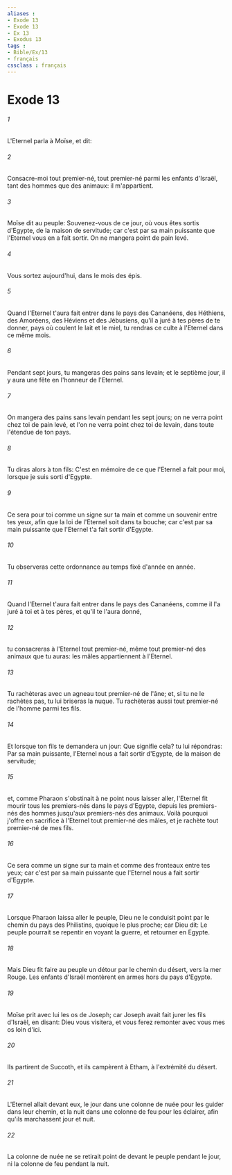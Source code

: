 ```yaml
---
aliases : 
- Exode 13
- Exode 13
- Ex 13
- Exodus 13
tags : 
- Bible/Ex/13
- français
cssclass : français
---
```


# Exode 13

###### 1
L'Eternel parla à Moïse, et dit:
###### 2
Consacre-moi tout premier-né, tout premier-né parmi les enfants d'Israël, tant des hommes que des animaux: il m'appartient.
###### 3
Moïse dit au peuple: Souvenez-vous de ce jour, où vous êtes sortis d'Egypte, de la maison de servitude; car c'est par sa main puissante que l'Eternel vous en a fait sortir. On ne mangera point de pain levé.
###### 4
Vous sortez aujourd'hui, dans le mois des épis.
###### 5
Quand l'Eternel t'aura fait entrer dans le pays des Cananéens, des Héthiens, des Amoréens, des Héviens et des Jébusiens, qu'il a juré à tes pères de te donner, pays où coulent le lait et le miel, tu rendras ce culte à l'Eternel dans ce même mois.
###### 6
Pendant sept jours, tu mangeras des pains sans levain; et le septième jour, il y aura une fête en l'honneur de l'Eternel.
###### 7
On mangera des pains sans levain pendant les sept jours; on ne verra point chez toi de pain levé, et l'on ne verra point chez toi de levain, dans toute l'étendue de ton pays.
###### 8
Tu diras alors à ton fils: C'est en mémoire de ce que l'Eternel a fait pour moi, lorsque je suis sorti d'Egypte.
###### 9
Ce sera pour toi comme un signe sur ta main et comme un souvenir entre tes yeux, afin que la loi de l'Eternel soit dans ta bouche; car c'est par sa main puissante que l'Eternel t'a fait sortir d'Egypte.
###### 10
Tu observeras cette ordonnance au temps fixé d'année en année.
###### 11
Quand l'Eternel t'aura fait entrer dans le pays des Cananéens, comme il l'a juré à toi et à tes pères, et qu'il te l'aura donné,
###### 12
tu consacreras à l'Eternel tout premier-né, même tout premier-né des animaux que tu auras: les mâles appartiennent à l'Eternel.
###### 13
Tu rachèteras avec un agneau tout premier-né de l'âne; et, si tu ne le rachètes pas, tu lui briseras la nuque. Tu rachèteras aussi tout premier-né de l'homme parmi tes fils.
###### 14
Et lorsque ton fils te demandera un jour: Que signifie cela? tu lui répondras: Par sa main puissante, l'Eternel nous a fait sortir d'Egypte, de la maison de servitude;
###### 15
et, comme Pharaon s'obstinait à ne point nous laisser aller, l'Eternel fit mourir tous les premiers-nés dans le pays d'Egypte, depuis les premiers-nés des hommes jusqu'aux premiers-nés des animaux. Voilà pourquoi j'offre en sacrifice à l'Eternel tout premier-né des mâles, et je rachète tout premier-né de mes fils.
###### 16
Ce sera comme un signe sur ta main et comme des fronteaux entre tes yeux; car c'est par sa main puissante que l'Eternel nous a fait sortir d'Egypte.
###### 17
Lorsque Pharaon laissa aller le peuple, Dieu ne le conduisit point par le chemin du pays des Philistins, quoique le plus proche; car Dieu dit: Le peuple pourrait se repentir en voyant la guerre, et retourner en Egypte.
###### 18
Mais Dieu fit faire au peuple un détour par le chemin du désert, vers la mer Rouge. Les enfants d'Israël montèrent en armes hors du pays d'Egypte.
###### 19
Moïse prit avec lui les os de Joseph; car Joseph avait fait jurer les fils d'Israël, en disant: Dieu vous visitera, et vous ferez remonter avec vous mes os loin d'ici.
###### 20
Ils partirent de Succoth, et ils campèrent à Etham, à l'extrémité du désert.
###### 21
L'Eternel allait devant eux, le jour dans une colonne de nuée pour les guider dans leur chemin, et la nuit dans une colonne de feu pour les éclairer, afin qu'ils marchassent jour et nuit.
###### 22
La colonne de nuée ne se retirait point de devant le peuple pendant le jour, ni la colonne de feu pendant la nuit.
